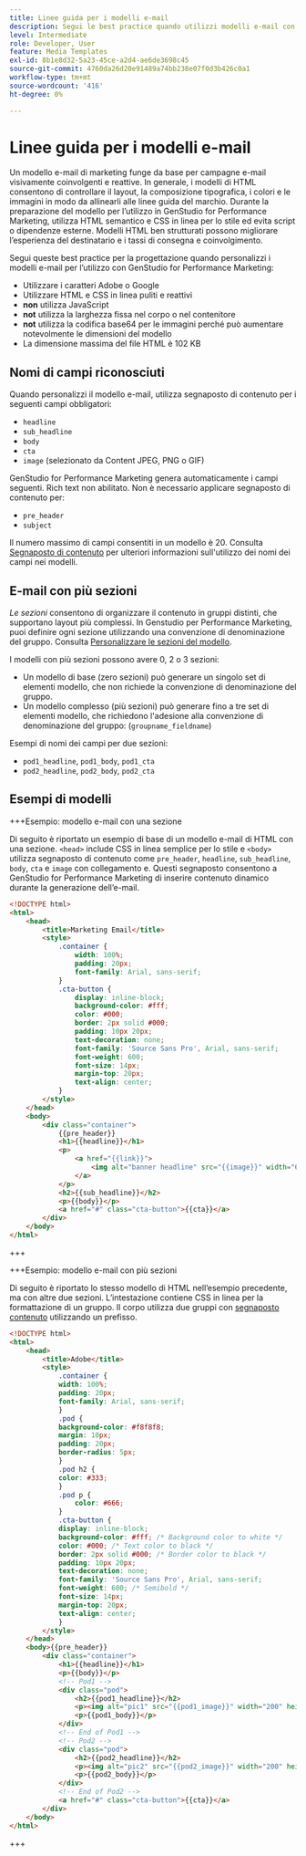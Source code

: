 ```yaml
---
title: Linee guida per i modelli e-mail
description: Segui le best practice quando utilizzi modelli e-mail con Adobe GenStudio for Performance Marketing.
level: Intermediate
role: Developer, User
feature: Media Templates
exl-id: 8b1e8d32-5a23-45ce-a2d4-ae6de3698c45
source-git-commit: 4760da26d20e91489a74bb238e07f0d3b426c0a1
workflow-type: tm+mt
source-wordcount: '416'
ht-degree: 0%

---
```


# Linee guida per i modelli e-mail

Un modello e-mail di marketing funge da base per campagne e-mail visivamente coinvolgenti e reattive. In generale, i modelli di HTML consentono di controllare il layout, la composizione tipografica, i colori e le immagini in modo da allinearli alle linee guida del marchio. Durante la preparazione del modello per l’utilizzo in GenStudio for Performance Marketing, utilizza HTML semantico e CSS in linea per lo stile ed evita script o dipendenze esterne. Modelli HTML ben strutturati possono migliorare l’esperienza del destinatario e i tassi di consegna e coinvolgimento.

Segui queste best practice per la progettazione quando personalizzi i modelli e-mail per l’utilizzo con GenStudio for Performance Marketing:

- Utilizzare i caratteri Adobe o Google
- Utilizzare HTML e CSS in linea puliti e reattivi
- **non** utilizza JavaScript
- **not** utilizza la larghezza fissa nel corpo o nel contenitore
- **not** utilizza la codifica base64 per le immagini perché può aumentare notevolmente le dimensioni del modello
- La dimensione massima del file HTML è 102 KB

## Nomi di campi riconosciuti

Quando personalizzi il modello e-mail, utilizza segnaposto di contenuto per i seguenti campi obbligatori:

- `headline`
- `sub_headline`
- `body`
- `cta`
- `image` (selezionato da Content JPEG, PNG o GIF)

GenStudio for Performance Marketing genera automaticamente i campi seguenti. Rich text non abilitato. Non è necessario applicare segnaposto di contenuto per:

- `pre_header`
- `subject`

Il numero massimo di campi consentiti in un modello è 20. Consulta [Segnaposto di contenuto](/help/user-guide/content/customize-template.md#content-placeholders) per ulteriori informazioni sull&#39;utilizzo dei nomi dei campi nei modelli.

## E-mail con più sezioni

_Le sezioni_ consentono di organizzare il contenuto in gruppi distinti, che supportano layout più complessi. In Genstudio per Performance Marketing, puoi definire ogni sezione utilizzando una convenzione di denominazione del gruppo. Consulta [Personalizzare le sezioni del modello](/help/user-guide/content/customize-template.md#sections-or-groups).

I modelli con più sezioni possono avere 0, 2 o 3 sezioni:

- Un modello di base (zero sezioni) può generare un singolo set di elementi modello, che non richiede la convenzione di denominazione del gruppo.
- Un modello complesso (più sezioni) può generare fino a tre set di elementi modello, che richiedono l&#39;adesione alla convenzione di denominazione del gruppo: (`groupname_fieldname`)

Esempi di nomi dei campi per due sezioni:

- `pod1_headline`, `pod1_body`, `pod1_cta`
- `pod2_headline`, `pod2_body`, `pod2_cta`

## Esempi di modelli

+++Esempio: modello e-mail con una sezione

Di seguito è riportato un esempio di base di un modello e-mail di HTML con una sezione. `<head>` include CSS in linea semplice per lo stile e `<body>` utilizza segnaposto di contenuto come `pre_header`, `headline`, `sub_headline`, `body`, `cta` e `image` con collegamento e. Questi segnaposto consentono a GenStudio for Performance Marketing di inserire contenuto dinamico durante la generazione dell’e-mail.

```html
<!DOCTYPE html>
<html>
    <head>
        <title>Marketing Email</title>
        <style>
            .container {
                width: 100%;
                padding: 20px;
                font-family: Arial, sans-serif;
            }
            .cta-button {
                display: inline-block;
                background-color: #fff;
                color: #000;
                border: 2px solid #000;
                padding: 10px 20px;
                text-decoration: none;
                font-family: 'Source Sans Pro', Arial, sans-serif;
                font-weight: 600;
                font-size: 14px;
                margin-top: 20px;
                text-align: center;
            }
        </style>
    </head>
    <body>
        <div class="container">
            {{pre_header}}
            <h1>{{headline}}</h1>
            <p>
                <a href="{{link}}">
                    <img alt="banner headline" src="{{image}}" width="600" height="600">
                </a>
            </p>
            <h2>{{sub_headline}}</h2>
            <p>{{body}}</p>
            <a href="#" class="cta-button">{{cta}}</a>
        </div>
    </body>
</html>
```

+++

+++Esempio: modello e-mail con più sezioni

Di seguito è riportato lo stesso modello di HTML nell’esempio precedente, ma con altre due sezioni. L’intestazione contiene CSS in linea per la formattazione di un gruppo. Il corpo utilizza due gruppi con [segnaposto contenuto](#content-placeholders) utilizzando un prefisso.

```html
<!DOCTYPE html>
<html>
    <head>
        <title>Adobe</title>
        <style>
            .container {
            width: 100%;
            padding: 20px;
            font-family: Arial, sans-serif;
            }
            .pod {
            background-color: #f8f8f8;
            margin: 10px;
            padding: 20px;
            border-radius: 5px;
            }
            .pod h2 {
            color: #333;
            }
            .pod p {
                color: #666;
            }
            .cta-button {
            display: inline-block;
            background-color: #fff; /* Background color to white */
            color: #000; /* Text color to black */
            border: 2px solid #000; /* Border color to black */
            padding: 10px 20px;
            text-decoration: none;            
            font-family: 'Source Sans Pro', Arial, sans-serif;
            font-weight: 600; /* Semibold */
            font-size: 14px;
            margin-top: 20px;
            text-align: center;
            }
        </style>
    </head>
    <body>{{pre_header}}
        <div class="container">
            <h1>{{headline}}</h1>
            <p>{{body}}</p>
            <!-- Pod1 -->
            <div class="pod">
                <h2>{{pod1_headline}}</h2>
                <p><img alt="pic1" src="{{pod1_image}}" width="200" height="200" border="0"></p>
                <p>{{pod1_body}}</p>
            </div>
            <!-- End of Pod1 -->
            <!-- Pod2 -->
            <div class="pod">
                <h2>{{pod2_headline}}</h2>
                <p><img alt="pic2" src="{{pod2_image}}" width="200" height="200" border="0"></p>
                <p>{{pod2_body}}</p>
            </div>
            <!-- End of Pod2 -->
            <a href="#" class="cta-button">{{cta}}</a>
        </div>
    </body>
</html>
```

+++
